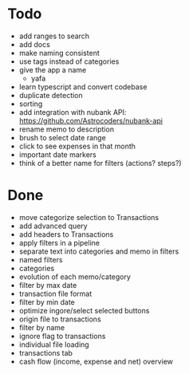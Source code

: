 # Todo

- add ranges to search
- add docs
- make naming consistent
- use tags instead of categories
- give the app a name
  - yafa
- learn typescript and convert codebase
- duplicate detection
- sorting
- add integration with nubank API: https://github.com/Astrocoders/nubank-api
- rename memo to description
- brush to select date range
- click to see expenses in that month
- important date markers
- think of a better name for filters (actions? steps?)

# Done

- move categorize selection to Transactions
- add advanced query
- add headers to Transactions
- apply filters in a pipeline
- separate text into categories and memo in filters
- named filters
- categories
- evolution of each memo/category
- filter by max date
- transaction file format
- filter by min date
- optimize ingore/select selected buttons
- origin file to transactions
- filter by name
- ignore flag to transactions
- individual file loading
- transactions tab
- cash flow (income, expense and net) overview